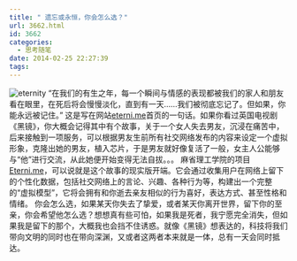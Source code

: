 ```yaml
---
title: " 遗忘或永恒，你会怎么选？"
url: 3662.html
id: 3662
categories:
  - 思考随笔
date: 2014-02-25 22:27:39
tags:
---
```


![eternity](../../../images/2014/02/5-1-e1393342036740.jpg) “在我们的有生之年，每一个瞬间与情感的表现都被我们的家人和朋友看在眼里，在死后将会慢慢淡化，直到有一天……我们被彻底忘记了。但如果，你能永远被记住。” 这是写在网站[eterni.me](http://eterni.me)首页的一句话。如果你看过英国电视剧《黑镜》，你大概会记得其中有个故事，关于一个女人失去男友，沉浸在痛苦中，后来接触到一项服务，可以根据男友生前所有社交网络发布的内容来设定一个虚拟形象，克隆出她的男友，植入芯片，于是男友就好像复活了一般，女主人公能够与“他”进行交流，从此她便开始变得无法自拔。。。 麻省理工学院的项目[Eterni.me](http://eterni.me)，可以说就是这个故事的现实版开端。它会通过收集用户在网络上留下的个性化数据，包括社交网络上的言论、兴趣、各种行为等，构建出一个完整的“虚拟模型”，它将会拥有和你逝去亲友相似的行为喜好，表达方式、甚至性格和情绪。 你会怎么选，如果某天你失去了挚爱，或者某天你离开世界，留下你的至亲，你会希望他怎么选？想想真有些可怕，如果我是死者，我宁愿完全消失，但如果我是留下的那个，大概我也会挡不住诱惑。就像《黑镜》想表达的，科技将我们带向文明的同时也在带向深渊，又或者这两者本来就是一体，总有一天会同时抵达。